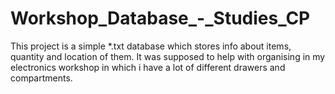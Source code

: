 # Workshop_Database_-_Studies_CP
This project is a simple *.txt database which stores info about items, quantity and location of them. It was supposed to help with organising in my electronics workshop in which i have a lot of different drawers and compartments.
